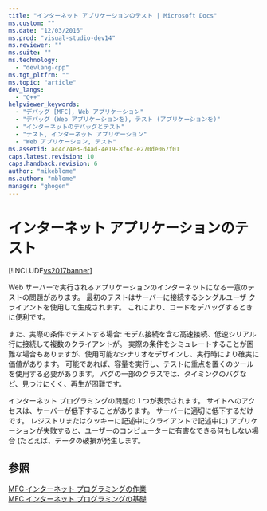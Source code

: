 ```yaml
---
title: "インターネット アプリケーションのテスト | Microsoft Docs"
ms.custom: ""
ms.date: "12/03/2016"
ms.prod: "visual-studio-dev14"
ms.reviewer: ""
ms.suite: ""
ms.technology: 
  - "devlang-cpp"
ms.tgt_pltfrm: ""
ms.topic: "article"
dev_langs: 
  - "C++"
helpviewer_keywords: 
  - "デバッグ [MFC], Web アプリケーション"
  - "デバッグ (Web アプリケーションを), テスト (アプリケーションを)"
  - "インターネットのデバッグとテスト"
  - "テスト, インターネット アプリケーション"
  - "Web アプリケーション, テスト"
ms.assetid: ac4c74e3-d4ad-4e19-8f6c-e270de067f01
caps.latest.revision: 10
caps.handback.revision: 6
author: "mikeblome"
ms.author: "mblome"
manager: "ghogen"
---
```

# インターネット アプリケーションのテスト
[!INCLUDE[vs2017banner](../assembler/inline/includes/vs2017banner.md)]

Web サーバーで実行されるアプリケーションのインターネットになる一意のテストの問題があります。  最初のテストはサーバーに接続するシングルユーザ クライアントを使用して生成されます。  これにより、コードをデバッグするときに便利です。  
  
 また、実際の条件でテストする場合: モデム接続を含む高速接続、低速シリアル行に接続して複数のクライアントが。  実際の条件をシミュレートすることが困難な場合もありますが、使用可能なシナリオをデザインし、実行時により確実に価値があります。  可能であれば、容量を実行し、テストに重点を置くのツールを使用する必要があります。  バグの一部のクラスでは、タイミングのバグなど、見つけにくく、再生が困難です。  
  
 インターネット プログラミングの問題の 1 つが表示されます。  サイトへのアクセスは、サーバーが低下することがあります。  サーバーに適切に低下するだけです。  レジストリまたはクッキーに記述中にクライアントで記述中に\) アプリケーションが失敗すると、ユーザーのコンピューターに有害なできる何もしない場合 \(たとえば、データの破損が発生します。  
  
## 参照  
 [MFC インターネット プログラミングの作業](../mfc/mfc-internet-programming-tasks.md)   
 [MFC インターネット プログラミングの基礎](../mfc/mfc-internet-programming-basics.md)